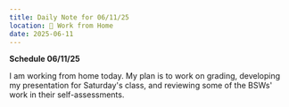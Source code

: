 ```yaml
---
title: Daily Note for 06/11/25
location: 🏡 Work from Home
date: 2025-06-11
---
```

**Schedule 06/11/25**

I am working from home today. My plan is to work on grading, developing my presentation for Saturday's class, and reviewing some of the BSWs' work in their self-assessments.